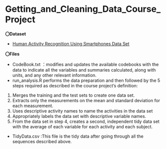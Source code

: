 # Getting_and_Cleaning_Data_Course_Project

**〇Dataset**
- [Human Activity Recognition Using Smartphones Data Set](http://archive.ics.uci.edu/ml/datasets/Human+Activity+Recognition+Using+Smartphones)

**〇Files**
- CodeBook.txt ：modifies and updates the available codebooks with the data to indicate all the variables and summaries calculated, along with units, and any other relevant information.
- run_analysis.R performs the data preparation and then followed by the 5 steps required as described in the course project’s definition:
1. Merges the training and the test sets to create one data set.
2. Extracts only the measurements on the mean and standard deviation for each measurement.
3. Uses descriptive activity names to name the activities in the data set
4. Appropriately labels the data set with descriptive variable names.
5. From the data set in step 4, creates a second, independent tidy data set with the average of each variable for each activity and each subject.
- TidyData.csv :This file is the tidy data after going through all the sequences described above.
